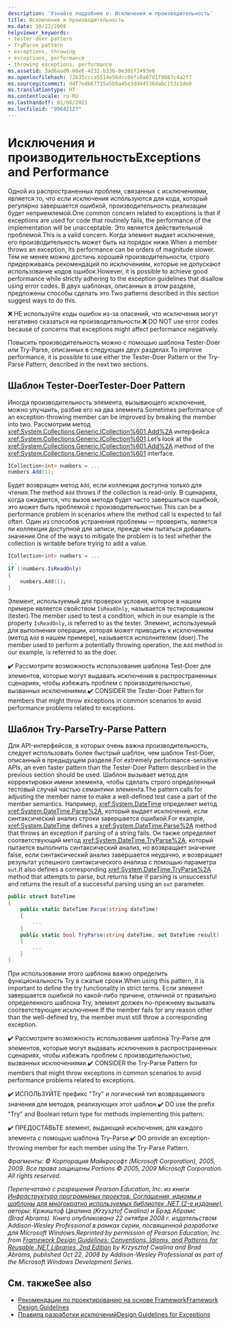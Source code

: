 ```yaml
---
description: 'Узнайте подробнее о: Исключения и производительность'
title: Исключения и производительность
ms.date: 10/22/2008
helpviewer_keywords:
- tester-doer pattern
- TryParse pattern
- exceptions, throwing
- exceptions, performance
- throwing exceptions, performance
ms.assetid: 3ad6aad9-08e6-4232-b336-0e301f2493e6
ms.openlocfilehash: 72b35ccca5514e56dcc04fc0a07d1f9887c4a2f7
ms.sourcegitcommit: ddf7edb67715a5b9a45e3dd44536dabc153c1de0
ms.translationtype: HT
ms.contentlocale: ru-RU
ms.lasthandoff: 02/06/2021
ms.locfileid: "99642127"
---
```

# <a name="exceptions-and-performance"></a><span data-ttu-id="dcd7c-103">Исключения и производительность</span><span class="sxs-lookup"><span data-stu-id="dcd7c-103">Exceptions and Performance</span></span>

<span data-ttu-id="dcd7c-104">Одной из распространенных проблем, связанных с исключениями, является то, что если исключения используются для кода, который регулярно завершается ошибкой, производительность реализации будет неприемлемой.</span><span class="sxs-lookup"><span data-stu-id="dcd7c-104">One common concern related to exceptions is that if exceptions are used for code that routinely fails, the performance of the implementation will be unacceptable.</span></span> <span data-ttu-id="dcd7c-105">Это является действительной проблемой.</span><span class="sxs-lookup"><span data-stu-id="dcd7c-105">This is a valid concern.</span></span> <span data-ttu-id="dcd7c-106">Когда элемент выдает исключение, его производительность может быть на порядок ниже.</span><span class="sxs-lookup"><span data-stu-id="dcd7c-106">When a member throws an exception, its performance can be orders of magnitude slower.</span></span> <span data-ttu-id="dcd7c-107">Тем не менее можно достичь хорошей производительности, строго придерживаясь рекомендаций по исключениям, которые не допускают использование кодов ошибок.</span><span class="sxs-lookup"><span data-stu-id="dcd7c-107">However, it is possible to achieve good performance while strictly adhering to the exception guidelines that disallow using error codes.</span></span> <span data-ttu-id="dcd7c-108">В двух шаблонах, описанных в этом разделе, предложены способы сделать это.</span><span class="sxs-lookup"><span data-stu-id="dcd7c-108">Two patterns described in this section suggest ways to do this.</span></span>

 <span data-ttu-id="dcd7c-109">❌ НЕ используйте коды ошибок из-за опасений, что исключения могут негативно сказаться на производительности.</span><span class="sxs-lookup"><span data-stu-id="dcd7c-109">❌ DO NOT use error codes because of concerns that exceptions might affect performance negatively.</span></span>

 <span data-ttu-id="dcd7c-110">Повысить производительность можно с помощью шаблона Tester-Doer или Try-Parse, описанных в следующих двух разделах.</span><span class="sxs-lookup"><span data-stu-id="dcd7c-110">To improve performance, it is possible to use either the Tester-Doer Pattern or the Try-Parse Pattern, described in the next two sections.</span></span>

## <a name="tester-doer-pattern"></a><span data-ttu-id="dcd7c-111">Шаблон Tester-Doer</span><span class="sxs-lookup"><span data-stu-id="dcd7c-111">Tester-Doer Pattern</span></span>

 <span data-ttu-id="dcd7c-112">Иногда производительность элемента, вызывающего исключение, можно улучшить, разбив его на два элемента.</span><span class="sxs-lookup"><span data-stu-id="dcd7c-112">Sometimes performance of an exception-throwing member can be improved by breaking the member into two.</span></span> <span data-ttu-id="dcd7c-113">Рассмотрим метод <xref:System.Collections.Generic.ICollection%601.Add%2A> интерфейса <xref:System.Collections.Generic.ICollection%601>.</span><span class="sxs-lookup"><span data-stu-id="dcd7c-113">Let’s look at the <xref:System.Collections.Generic.ICollection%601.Add%2A> method of the <xref:System.Collections.Generic.ICollection%601> interface.</span></span>

```csharp
ICollection<int> numbers = ...
numbers.Add(1);
```

 <span data-ttu-id="dcd7c-114">Будет возвращен метод `Add`, если коллекция доступна только для чтения.</span><span class="sxs-lookup"><span data-stu-id="dcd7c-114">The method `Add` throws if the collection is read-only.</span></span> <span data-ttu-id="dcd7c-115">В сценариях, когда ожидается, что вызов метода будет часто завершаться ошибкой, это может быть проблемой с производительностью.</span><span class="sxs-lookup"><span data-stu-id="dcd7c-115">This can be a performance problem in scenarios where the method call is expected to fail often.</span></span> <span data-ttu-id="dcd7c-116">Один из способов устранения проблемы — проверить, является ли коллекция доступной для записи, прежде чем пытаться добавить значение.</span><span class="sxs-lookup"><span data-stu-id="dcd7c-116">One of the ways to mitigate the problem is to test whether the collection is writable before trying to add a value.</span></span>

```csharp
ICollection<int> numbers = ...
...
if (!numbers.IsReadOnly)
{
    numbers.Add(1);
}
```

 <span data-ttu-id="dcd7c-117">Элемент, используемый для проверки условия, которое в нашем примере является свойством `IsReadOnly`, называется тестировщиком (tester).</span><span class="sxs-lookup"><span data-stu-id="dcd7c-117">The member used to test a condition, which in our example is the property `IsReadOnly`, is referred to as the tester.</span></span> <span data-ttu-id="dcd7c-118">Элемент, используемый для выполнения операции, которая может приводить к исключениям (метод `Add` в нашем примере), называется исполнителем (doer).</span><span class="sxs-lookup"><span data-stu-id="dcd7c-118">The member used to perform a potentially throwing operation, the `Add` method in our example, is referred to as the doer.</span></span>

 <span data-ttu-id="dcd7c-119">✔️ Рассмотрите возможность использования шаблона Test-Doer для элементов, которые могут выдавать исключения в распространенных сценариях, чтобы избежать проблем с производительностью, вызванных исключениями.</span><span class="sxs-lookup"><span data-stu-id="dcd7c-119">✔️ CONSIDER the Tester-Doer Pattern for members that might throw exceptions in common scenarios to avoid performance problems related to exceptions.</span></span>

## <a name="try-parse-pattern"></a><span data-ttu-id="dcd7c-120">Шаблон Try-Parse</span><span class="sxs-lookup"><span data-stu-id="dcd7c-120">Try-Parse Pattern</span></span>

 <span data-ttu-id="dcd7c-121">Для API-интерфейсов, в которых очень важна производительность, следует использовать более быстрый шаблон, чем шаблон Test-Doer, описанный в предыдущем разделе.</span><span class="sxs-lookup"><span data-stu-id="dcd7c-121">For extremely performance-sensitive APIs, an even faster pattern than the Tester-Doer Pattern described in the previous section should be used.</span></span> <span data-ttu-id="dcd7c-122">Шаблон вызывает метод для корректировки имени элемента, чтобы сделать строго определенный тестовый случай частью семантики элемента.</span><span class="sxs-lookup"><span data-stu-id="dcd7c-122">The pattern calls for adjusting the member name to make a well-defined test case a part of the member semantics.</span></span> <span data-ttu-id="dcd7c-123">Например, <xref:System.DateTime> определяет метод <xref:System.DateTime.Parse%2A>, который выдает исключение, если синтаксический анализ строки завершается ошибкой.</span><span class="sxs-lookup"><span data-stu-id="dcd7c-123">For example, <xref:System.DateTime> defines a <xref:System.DateTime.Parse%2A> method that throws an exception if parsing of a string fails.</span></span> <span data-ttu-id="dcd7c-124">Он также определяет соответствующий метод <xref:System.DateTime.TryParse%2A>, который пытается выполнить синтаксический анализ, но возвращает значение false, если синтаксический анализ завершается неудачно, и возвращает результат успешного синтаксического анализа с помощью параметра `out`.</span><span class="sxs-lookup"><span data-stu-id="dcd7c-124">It also defines a corresponding <xref:System.DateTime.TryParse%2A> method that attempts to parse, but returns false if parsing is unsuccessful and returns the result of a successful parsing using an `out` parameter.</span></span>

```csharp
public struct DateTime
{
    public static DateTime Parse(string dateTime)
    {
        ...
    }
    public static bool TryParse(string dateTime, out DateTime result)
    {
        ...
    }
}
```

 <span data-ttu-id="dcd7c-125">При использовании этого шаблона важно определить функциональность Try в сжатые сроки.</span><span class="sxs-lookup"><span data-stu-id="dcd7c-125">When using this pattern, it is important to define the try functionality in strict terms.</span></span> <span data-ttu-id="dcd7c-126">Если элемент завершается ошибкой по какой-либо причине, отличной от правильно определенного шаблона Try, элемент должен по-прежнему вызывать соответствующее исключение.</span><span class="sxs-lookup"><span data-stu-id="dcd7c-126">If the member fails for any reason other than the well-defined try, the member must still throw a corresponding exception.</span></span>

 <span data-ttu-id="dcd7c-127">✔️ Рассмотрите возможность использования шаблона Try-Parse для элементов, которые могут выдавать исключения в распространенных сценариях, чтобы избежать проблем с производительностью, вызванных исключениями.</span><span class="sxs-lookup"><span data-stu-id="dcd7c-127">✔️ CONSIDER the Try-Parse Pattern for members that might throw exceptions in common scenarios to avoid performance problems related to exceptions.</span></span>

 <span data-ttu-id="dcd7c-128">✔️ ИСПОЛЬЗУЙТЕ префикс "Try" и логический тип возвращаемого значения для методов, реализующих этот шаблон.</span><span class="sxs-lookup"><span data-stu-id="dcd7c-128">✔️ DO use the prefix "Try" and Boolean return type for methods implementing this pattern.</span></span>

 <span data-ttu-id="dcd7c-129">✔️ ПРЕДОСТАВЬТЕ элемент, выдающий исключения, для каждого элемента с помощью шаблона Try-Parse.</span><span class="sxs-lookup"><span data-stu-id="dcd7c-129">✔️ DO provide an exception-throwing member for each member using the Try-Parse Pattern.</span></span>

 <span data-ttu-id="dcd7c-130">*Фрагменты: © Корпорация Майкрософт (Microsoft Corporation), 2005, 2009. Все права защищены.*</span><span class="sxs-lookup"><span data-stu-id="dcd7c-130">*Portions © 2005, 2009 Microsoft Corporation. All rights reserved.*</span></span>

 <span data-ttu-id="dcd7c-131">*Перепечатано с разрешения Pearson Education, Inc. из книги [Инфраструктура программных проектов. Соглашения, идиомы и шаблоны для многократно используемых библиотек .NET (2-е издание)](https://www.informit.com/store/framework-design-guidelines-conventions-idioms-and-9780321545619), авторы: Кржиштоф Цвалина (Krzysztof Cwalina) и Брэд Абрамс (Brad Abrams). Книга опубликована 22 октября 2008 г. издательством Addison-Wesley Professional в рамках серии, посвященной разработке для Microsoft Windows.*</span><span class="sxs-lookup"><span data-stu-id="dcd7c-131">*Reprinted by permission of Pearson Education, Inc. from [Framework Design Guidelines: Conventions, Idioms, and Patterns for Reusable .NET Libraries, 2nd Edition](https://www.informit.com/store/framework-design-guidelines-conventions-idioms-and-9780321545619) by Krzysztof Cwalina and Brad Abrams, published Oct 22, 2008 by Addison-Wesley Professional as part of the Microsoft Windows Development Series.*</span></span>

## <a name="see-also"></a><span data-ttu-id="dcd7c-132">См. также</span><span class="sxs-lookup"><span data-stu-id="dcd7c-132">See also</span></span>

- [<span data-ttu-id="dcd7c-133">Рекомендации по проектированию на основе Framework</span><span class="sxs-lookup"><span data-stu-id="dcd7c-133">Framework Design Guidelines</span></span>](index.md)
- [<span data-ttu-id="dcd7c-134">Правила разработки исключений</span><span class="sxs-lookup"><span data-stu-id="dcd7c-134">Design Guidelines for Exceptions</span></span>](exceptions.md)
